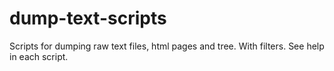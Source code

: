 # dump-text-scripts
Scripts for dumping raw text files, html pages and tree. With filters.
See help in each script.
